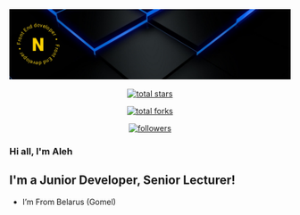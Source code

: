<img  src="https://github.com/OlegNikitin75/OlegNikitin75/blob/main/assets/bg-img.png">

<div  align="center">

<a  href="https://github.com/YauhenKavalchuk?tab=repositories&sort=stargazers">

<img  alt="total stars"  title="Total stars on GitHub"  src="https://custom-icon-badges.herokuapp.com/badge/dynamic/json?logo=star&color=000&labelColor=FFD100&label=Stars&style=for-the-badge&query=%24.stars&url=https://api.github-star-counter.workers.dev/user/OlegNikitin75"  /></a>

<a  href="https://github.com/OlegNikitin75?tab=repositories&sort=stargazers">

<img  alt="total forks"  title="Total forks on GitHub"  src="https://custom-icon-badges.herokuapp.com/badge/dynamic/json?logo=fork&color=000&labelColor=FFD100&label=Forks&style=for-the-badge&query=%24.forks&url=https://api.github-star-counter.workers.dev/user/OlegNikitin75"  /></a>

<a  href="https://github.com/OlegNikitin75">

<img  alt="followers"  title="Follow me on Github"  src="https://custom-icon-badges.herokuapp.com/github/followers/OlegNikitin75?color=000&labelColor=FFD100&style=for-the-badge&logo=person-add&label=Follow&logoColor=fff"  /></a>

</div>

  

###  Hi all, I'm Aleh 

  

##  I'm a Junior Developer, Senior Lecturer!

  

-   I’m From Belarus (Gomel)